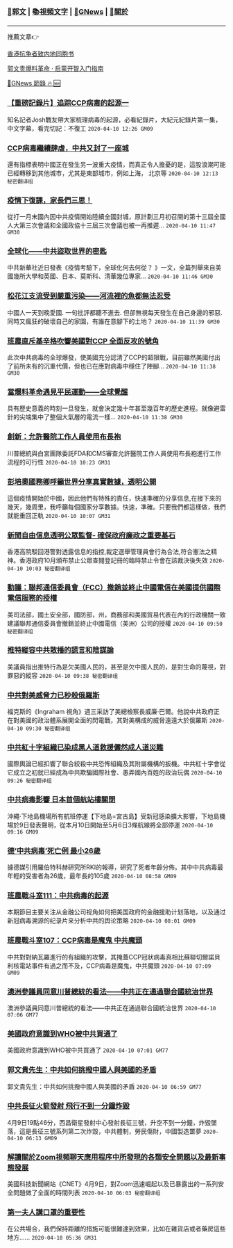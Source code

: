 ###  [:eagle:郭文](https://github.com/ourhimalayas/txt) | [:books:視頻文字](https://github.com/ourhimalayas/txt/blob/master/content/README.md) | [:newspaper:GNews](https://github.com/ourhimalayas/txt/blob/master/content/gnews/README.md) | [:pray:關於](https://github.com/ourhimalayas/home/tree/master/about)
---

推薦文章:point_right:

[香港抗争者致内地同胞书](https://github.com/ourhimalayas/news/blob/master/2019/08/a_letter_from_the_hong_kong_people.md)

[郭文贵爆料革命 · 启蒙开智入门指南](https://github.com/ourhimalayas/txt/issues/1)

[:newspaper:GNews 節錄 :fire: :new:](https://github.com/ourhimalayas/txt/blob/master/content/gnews/README.md) 



### [【重磅記錄片】追踪CCP病毒的起源一](/content/gnews/1/README.md)

知名記者Josh戰友帶大家梳理病毒的起源，必看紀錄片，大紀元紀錄片第一集，中文字幕，看完切記：不復工  `2020-04-10 12:26 GM09`

### [CCP病毒繼續肆虐，中共又封了一座城](/content/gnews/2/README.md)

還有指標表明中國正在發生另一波重大疫情，而真正令人擔憂的是，這股浪潮可能已經轉移到其他城市，尤其是東部城市，例如上海， 北京等  `2020-04-10 12:13 秘密翻译组`

### [疫情下復課，家長們三思！](/content/gnews/3/README.md)

從打一月末國內因中共疫情開始陸續全國封城，原計劃三月初召開的第十三屆全國人大第三次會議和全國政協十三屆三次會議也被一再推遲...  `2020-04-10 11:47 GM30`

### [全球化——中共盜取世界的密匙](/content/gnews/4/README.md)

 中共新華社近日發表《疫情考驗下，全球化何去何從？ 》一文，全篇列舉來自美國幾所大學和英國、日本、莫斯科、清華幾位專家...  `2020-04-10 11:46 GM30`

### [松花江支流受到嚴重污染——河流裡的魚都無法忍受](/content/gnews/5/README.md)

中國人一天到晚愛國. 一句批評都聽不進去. 但卻無視每天發生在自己身邊的邪惡. 同時又瘋狂的破壞自己的家園，有誰在意腳下的土地？  `2020-04-10 11:39 GM30`

### [班農直斥基辛格吹響美國對CCP 全面反攻的號角](/content/gnews/6/README.md)

此次中共病毒的全球爆發，使美國充分認清了CCP的超限戰，目前雖然美國付出了前所未有的沉重代價，但也已在應對病毒中穩住了陣腳...  `2020-04-10 11:38 GM30`

### [當爆料革命遇見平民運動——全球覺醒](/content/gnews/7/README.md)

具有歷史意義的時刻一旦發生，就會決定幾十年甚至幾百年的歷史進程。就像避雷針的尖端集中了整個大氣層的電流一樣...  `2020-04-10 11:38 GM30`

### [創新：允許醫院工作人員使用布長袍](/content/gnews/8/README.md)

川普總統與白宮團隊委託FDA和CMS審查允許醫院工作人員使用布長袍進行工作流程的可行性  `2020-04-10 10:23 GM31`

### [彭培奧國務卿呼籲世界分享真實數據，透明公開](/content/gnews/9/README.md)

這個疫情開始於中國，因此他們有特殊的責任，快速準確的分享信息,在接下來的幾天，幾周里，我呼籲每個國家分享數據。快速，準確。只要我們都這樣做，我們就能重回正軌  `2020-04-10 10:07 GM31`

### [新聞自由信息透明公眾監督- 確保政府廉政之重要基石](/content/gnews/10/README.md)

香港高院駁回港警對透露信息的指控,裁定選舉管理員會行為合法,符合憲法之精神。香港政府10月頒布禁止公眾查閱登記冊的臨時禁止令會在該裁決後失效  `2020-04-10 10:03 秘密翻译组`

### [動議：聯邦通信委員會（FCC）撤銷並終止中國電信在美國提供國際電信服務的授權](/content/gnews/11/README.md)

美司法部，國土安全部，國防部，州，商務部和美國貿易代表在內的行政機關一致建議聯邦通信委員會撤銷並終止中國電信（美洲）公司的授權  `2020-04-10 09:50 秘密翻译组`

### [推特縱容中共散播的謊言和陰謀論](/content/gnews/12/README.md)

美議員指出推特行為是欠美國人民的，甚至是欠中國人民的，是對生命的蔑視，對罪惡的縱容  `2020-04-10 09:38 秘密翻译组`

### [中共對美威脅力已秒殺俄羅斯](/content/gnews/13/README.md)

福克斯的《Ingraham 視角》週三采訪了美總檢察長威廉·巴爾。他說中共政府正在對美國的政治體系展開全面的閃電戰，其對美構成的威脅遠遠大於俄羅斯  `2020-04-10 09:30 秘密翻译组`

### [中共紅十字組織已染成黑人道救援儼然成人道災難](/content/gnews/14/README.md)

國際輿論已經扣響了聯合絞殺中共恐怖組織及其附屬機構的扳機。中共紅十字會從它成立之初就已經成為中共欺騙國際社會、愚弄國內百姓的政治玩偶  `2020-04-10 09:26 秘密翻译组`

### [中共病毒影響 日本首個航站樓關閉](/content/gnews/15/README.md)

沖繩·下地島機場所有航班停運【下地島=宮古島】受新冠感染擴大影響，下地島機場於9日發表聲明，從本月10日開始至5月6日3條航線將全部停運  `2020-04-10 09:16 GM09`

### [德‘中共病毒’死亡例 最小26歲](/content/gnews/16/README.md)

據德媒引用羅伯特科赫研究所RKI的報導，研究了死者年齡分佈。其中中共病毒最年輕的受害者為26歲，最年長的105歲  `2020-04-10 08:58 GM09`

### [班農戰斗室111：中共病毒的起源](/content/gnews/17/README.md)

本期節目主要关注从金融公司视角如何把美国政府的金融援助计划落地，以及通过新冠病毒溯源的纪录片来分析中共的舆论策略  `2020-04-10 08:01 GM09`

### [班農戰斗室107：CCP病毒是魔鬼 中共魔頭](/content/gnews/18/README.md)

中共對對納瓦羅進行的有組織的攻擊，其掩蓋CCP冠狀病毒真相比蘇聯切爾諾貝利核電站事件有過之而不及，CCP病毒是魔鬼，中共魔頭  `2020-04-10 07:09 GM09`

### [澳洲參議員同意川普總統的看法——中共正在通過聯合國統治世界](/content/gnews/19/README.md)

澳洲參議員同意川普總統的看法——中共正在通過聯合國統治世界  `2020-04-10 07:06 GM77`

### [美國政府意識到WHO被中共買通了](/content/gnews/20/README.md)

美國政府意識到WHO被中共買通了  `2020-04-10 07:01 GM77`

### [郭文貴先生：中共如何挑撥中國人與美國的矛盾](/content/gnews/21/README.md)

郭文貴先生：中共如何挑撥中國人與美國的矛盾  `2020-04-10 06:59 GM77`

### [中共長征火箭發射 飛行不到一分鐘炸毀](/content/gnews/22/README.md)

4月9日19點46分，西昌衛星發射中心發射長征三號，升空不到一分鐘，炸毀墜落，這是長征三號系列第二次炸毀，中共體制，勞民傷財，中國製造噩夢  `2020-04-10 06:13 GM09`

### [解讀關於Zoom視頻聊天應用程序中所發現的各類安全問題以及最新事態發展](/content/gnews/23/README.md)

美國科技新聞網站《CNET》4月9日，對Zoom迅速崛起以及已暴露出的一系列安全問題做了全面的時間列表  `2020-04-10 06:03 秘密翻译组`

### [第一夫人講口罩的重要性](/content/gnews/24/README.md)

在公共場合，我們保持距離的措施可能很難達到效果，比如在雜貨店或者藥房這些地方......  `2020-04-10 05:36 GM31`

